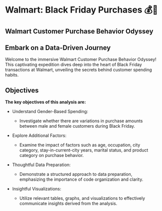 # Walmart: Black Friday Purchases 💰🛒

## Walmart Customer Purchase Behavior Odyssey

## Embark on a Data-Driven Journey

Welcome to the immersive Walmart Customer Purchase Behavior Odyssey! This captivating expedition dives deep into the heart of Black Friday transactions at Walmart, unveiling the secrets behind customer spending habits. 

## Objectives

__The key objectives of this analysis are:__

+ Understand Gender-Based Spending:
  - Investigate whether there are variations in purchase amounts between male and female customers during Black Friday.

+ Explore Additional Factors:
  - Examine the impact of factors such as age, occupation, city category, stay-in-current-city years, marital status, and product category on purchase behavior.

+ Thoughtful Data Preparation:
  - Demonstrate a structured approach to data preparation, emphasizing the importance of code organization and clarity.

+ Insightful Visualizations:
  - Utilize relevant tables, graphs, and visualizations to effectively communicate insights derived from the analysis.
